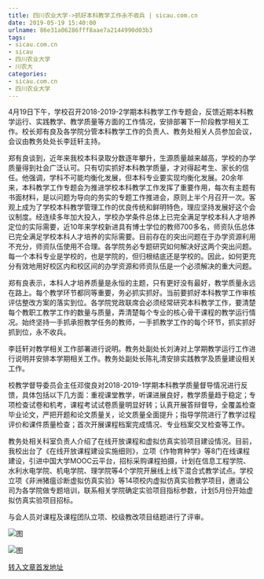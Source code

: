 ```yaml
---
title: 四川农业大学->抓好本科教学工作永不收兵 | sicau.com.cn
date: 2019-05-19 15:40:00
urlname: 86e31a06286fff8aae7a2144990d03b3
tags: 
- sicau.com.cn
- sicau
- 四川农业大学
- 川农大
categories:
- sicau.com.cn
- 四川农业大学
---
```



4月19日下午，学校召开2018-2019-2学期本科教学工作专题会，反馈近期本科教学运行、实践教学、教学质量等方面的工作情况，安排部署下一阶段教学相关工作。校长郑有良及各学院分管本科教学工作的负责人、教务处相关人员参加会议，会议由教务处处长李廷轩主持。

郑有良谈到，近年来我校本科录取分数逐年攀升，生源质量越来越高，学校的办学质量得到社会广泛认可。只有切实抓好本科教学质量，才对得起考生、家长的信任。他强调，学科不可能均衡化发展，但本科专业要实现均衡化发展。20余年来，本科教学工作专题会为推进学校本科教学工作发挥了重要作用，每次有主题有书面材料，是以问题为导向的务实的专题工作推进会，原则上半个月召开一次。客观上成为了学校本科教学管理工作的优良传统和鲜明特色，理应坚持发展好这个会议制度。经连续多年加大投入，学校办学条件总体上已完全满足学校本科人才培养定位的实际需要，近10年来学校新进具有博士学位的教师700多名，师资队伍总体已完全满足学校本科人才培养的实际需要。目前存在的突出问题在于办学资源利用不充分，师资队伍使用不合理。各学院务必专题研究如何解决好这两个突出问题。每一个本科专业是学校的，也是学院的，但归根结底还是学校的。因此，如何更充分有效地用好校区内和校区间的办学资源和师资队伍是一个必须解决的重大问题。

郑有良表示，本科人才培养质量是永恒的主题，只有更好没有最好，教学质量永远在路上。每个教学环节都同等重要，务必抓实抓好。当前要抓好本科教学工作审核评估整改方案的落实到位。各学院党政联席会必须经常研究本科教学工作，要清楚每个教职工教学工作的数量与质量，弄清楚每个专业的核心骨干课程的教学运行情况。始终坚持一手抓承担教学任务的教师，一手抓教学工作的每个环节，抓实抓好抓到位，永不收兵。

李廷轩对教学相关工作部署进行说明。教务处副处长刘涛对上学期教学运行工作进行说明并安排本学期相关工作。教务处副处长陈礼清安排实践教学及质量建设相关工作。

校教学督导委员会主任邓俊良对2018-2019-1学期本科教学质量督导情况进行反馈，具体包括以下几方面：重视课堂教学，听课进展良好，教学质量趋于稳定；专项检查试卷和机考，课程考试试卷质量明显好转；认真开展答辩督导，全覆盖检查毕业论文，严把开题和论文质量关，论文质量全面提升；指导学院进行了教学过程评价和课件质量检查；首次开展课程档案完成情况、专业档案交叉检查等工作。

教务处相关科室负责人介绍了在线开放课程和虚拟仿真实验项目建设情况。目前，我校出台了《在线开放课程建设实施细则》，立项《作物育种学》等8门在线课程建设，引进中国大学MOOC云平台，招标采购课程拍摄，计划在信息工程学院、水利水电学院、机电学院、理学院等4个学院开展线上线下混合式教学试点。学校立项《非洲猪瘟诊断虚拟仿真实验》等14项校内虚拟仿真实验教学项目，邀请公司为各学院做专题培训，联系相关学院确定实验项目指标参数，计划5月份开始虚拟仿真实验项目招标。

与会人员对课程及课程团队立项、校级教改项目结题进行了评审。



![图](https://news.sicau.edu.cn/__local/6/EB/A1/6E39CE02E378DD0F55351CDFCEB_83F5E00F_B1A01.jpg)

![图](https://news.sicau.edu.cn/__local/D/27/F5/C994DA5DA2DABD1843E752FAEA4_17C8A579_186F5.jpg)

[转入文章首发地址](https://news.sicau.edu.cn/info/1135/51506.htm)